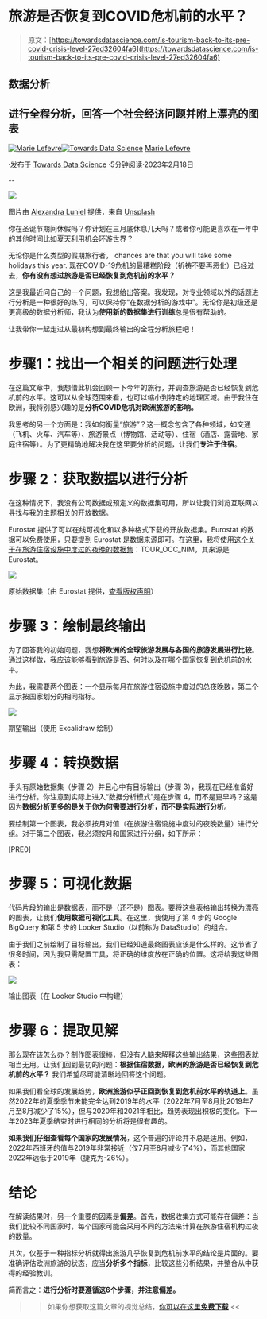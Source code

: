 # 旅游是否恢复到COVID危机前的水平？

> 原文：[https://towardsdatascience.com/is-tourism-back-to-its-pre-covid-crisis-level-27ed32604fa6](https://towardsdatascience.com/is-tourism-back-to-its-pre-covid-crisis-level-27ed32604fa6)

## 数据分析

## 进行全程分析，回答一个社会经济问题并附上漂亮的图表

[](https://marielefevre.medium.com/?source=post_page-----27ed32604fa6--------------------------------)[![Marie Lefevre](../Images/9d9fb8263109eb840c16f1cdef539981.png)](https://marielefevre.medium.com/?source=post_page-----27ed32604fa6--------------------------------)[](https://towardsdatascience.com/?source=post_page-----27ed32604fa6--------------------------------)[![Towards Data Science](../Images/a6ff2676ffcc0c7aad8aaf1d79379785.png)](https://towardsdatascience.com/?source=post_page-----27ed32604fa6--------------------------------) [Marie Lefevre](https://marielefevre.medium.com/?source=post_page-----27ed32604fa6--------------------------------)

·发布于 [Towards Data Science](https://towardsdatascience.com/?source=post_page-----27ed32604fa6--------------------------------) ·5分钟阅读·2023年2月18日

--

![](../Images/824a9eacac7633eaa9d9453fa46a6697.png)

图片由 [Alexandra Luniel](https://unsplash.com/@luniel?utm_source=unsplash&utm_medium=referral&utm_content=creditCopyText) 提供，来自 [Unsplash](https://unsplash.com/photos/86T5I7ZtjmM?utm_source=unsplash&utm_medium=referral&utm_content=creditCopyText)

你在圣诞节期间休假吗？你计划在三月底休息几天吗？或者你可能更喜欢在一年中的其他时间比如夏天利用机会环游世界？

无论你是什么类型的假期旅行者， chances are that you will take some holidays this year. 现在COVID-19危机的最糟糕阶段（祈祷不要再恶化）已经过去，**你有没有想过旅游是否已经恢复到危机前的水平？**

这是我最近问自己的一个问题，我想给出答案。我发现，对专业领域以外的话题进行分析是一种很好的练习，可以保持你“在数据分析的游戏中”。无论你是初级还是更高级的数据分析师，我认为**使用新的数据集进行训练**总是很有帮助的。

让我带你一起走过从最初构想到最终输出的全程分析旅程吧！

# 步骤1：找出一个相关的问题进行处理

在这篇文章中，我想借此机会回顾一下今年的旅行，并调查旅游是否已经恢复到危机前的水平。这可以从全球范围来看，也可以缩小到特定的地理区域。由于我住在欧洲，我特别感兴趣的是**分析COVID危机对欧洲旅游的影响。**

我思考的另一个方面是：我如何衡量“旅游”？这一概念包含了各种领域，如交通（飞机、火车、汽车等）、旅游景点（博物馆、活动等）、住宿（酒店、露营地、家庭住宿等）。为了更精确地解决我在这里要分析的问题，让我们**专注于住宿**。

# 步骤 2：获取数据以进行分析

在这种情况下，我没有公司数据或预定义的数据集可用，所以让我们浏览互联网以寻找与我的主题相关的开放数据。

Eurostat 提供了可以在线可视化和以多种格式下载的开放数据集。Eurostat 的数据可以免费使用，只要提到 Eurostat 是数据来源即可。在这里，我将使用[这个关于在旅游住宿设施中度过的夜晚的数据集](https://ec.europa.eu/eurostat/databrowser/view/TOUR_OCC_NIM__custom_1210097/bookmark/table?lang=en&bookmarkId=0d6f821c-7e12-44ff-b1d5-b289659b3bc4)：TOUR_OCC_NIM，其来源是 Eurostat。

![](../Images/10221cc68e478b6453bfed0b633921e4.png)

原始数据集（由 Eurostat 提供，[查看版权声明](https://ec.europa.eu/eurostat/web/main/about-us/policies/copyright)）

# 步骤 3：绘制最终输出

为了回答我的初始问题，我想**将欧洲的全球旅游发展与各国的旅游发展进行比较**。通过这样做，我应该能够看到旅游是否、何时以及在哪个国家恢复到危机前的水平。

为此，我需要两个图表：一个显示每月在旅游住宿设施中度过的总夜晚数，第二个显示按国家划分的相同指标。

![](../Images/da0f8cbfe88416569a68ef88bc27c84e.png)

期望输出（使用 Excalidraw 绘制）

# 步骤 4：转换数据

手头有原始数据集（步骤 2）并且心中有目标输出（步骤 3），我现在已经准备好进行分析。你注意到实际上进入“数据分析模式”是在步骤 4，而不是更早吗？这是因为**数据分析更多的是关于你为何需要进行分析，而不是实际进行分析**。

要绘制第一个图表，我必须按月对值（在旅游住宿设施中度过的夜晚数量）进行分组。对于第二个图表，我必须按月和国家进行分组，如下所示：

[PRE0]

# 步骤 5：可视化数据

代码片段的输出是数据表，而不是（还不是）图表。要将这些表格输出转换为漂亮的图表，让我们**使用数据可视化工具**。在这里，我使用了第 4 步的 Google BigQuery 和第 5 步的 Looker Studio（以前称为 DataStudio）的组合。

由于我们之前绘制了目标输出，我们已经知道最终图表应该是什么样的。这节省了很多时间，因为我只需配置工具，将正确的维度放在正确的位置。这将给我这些图表：

![](../Images/0dbfca4eee7fd048716655613fe97437.png)

输出图表（在 Looker Studio 中构建）

# 步骤 6：提取见解

那么现在该怎么办？制作图表很棒，但没有人脑来解释这些输出结果，这些图表就相当无用。让我们回到最初的问题：**根据住宿数据，欧洲的旅游是否已经恢复到危机前的水平？** 我们希望尽可能清晰地回答这个问题。

如果我们看全球的发展趋势，**欧洲旅游似乎正回到恢复到危机前水平的轨道上**。虽然2022年的夏季季节未能完全达到2019年的水平（2022年7月至8月比2019年7月至8月减少了15%），但与2020年和2021年相比，趋势表现出积极的变化。下一年2023年夏季结束时进行相同的分析将是很有趣的。

**如果我们仔细查看每个国家的发展情况**，这个普遍的评论并不总是适用。例如，2022年西班牙的值与2019年非常接近（仅7月至8月减少了4%），而其他国家2022年远低于2019年（捷克为-26%）。

# 结论

在解读结果时，另一个重要的因素是**偏差**。首先，数据收集方式可能存在偏差：当我们比较不同国家时，每个国家可能会采用不同的方法来计算在旅游住宿机构过夜的数量。

其次，仅基于一种指标分析就得出旅游几乎恢复到危机前水平的结论是片面的。要准确评估欧洲旅游的状态，应当**分析多个指标**，比较这些分析结果，并整合从中获得的经验教训。

简而言之：**进行分析时要遵循这6个步骤，并注意偏差。**

>> 如果你想获取这篇文章的视觉总结，[你可以在这里**免费下载**](https://marielefevre.gumroad.com/l/method-data-analysis) <<
